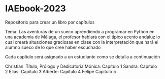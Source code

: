 # IAEbook-2023

Repositorio para crear un libro por capítulos

Tema: Las aventuras de un sueco aprendiendo a programar en Python en una academia de Málaga, 
el profesor hablará con el típico acento andaluz lo cual creará situaciones graciosas en clase 
con la interpretación que hará el alumno sueco de lo que cree haber escuchado

Cada capítulo será asignado a un estudiante como se detalla a continuación

Christian: Título, Prólogo y Dedicatoria
Mónica: Capítulo 1
Sandra: Capítulo 2
Elias: Capítulo 3
Alberte: Capítulo 4
Felipe Capítulo 5
